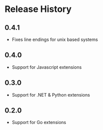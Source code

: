 # Release History

## 0.4.1

- Fixes line endings for unix based systems

## 0.4.0

- Support for Javascript extensions

## 0.3.0

- Support for .NET & Python extensions

## 0.2.0

- Support for Go extensions

